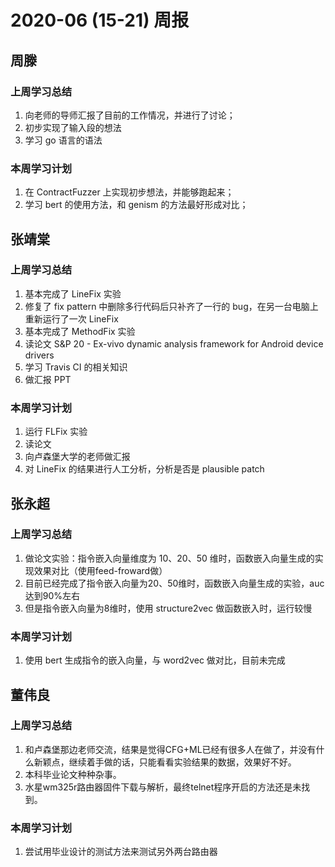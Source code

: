 # 2020-06 (15-21) 周报

## 周滕

### 上周学习总结

1. 向老师的导师汇报了目前的工作情况，并进行了讨论；
2. 初步实现了输入段的想法
3. 学习 go 语言的语法

### 本周学习计划

1. 在 ContractFuzzer 上实现初步想法，并能够跑起来；
2. 学习 bert 的使用方法，和 genism 的方法最好形成对比；

## 张靖棠

### 上周学习总结

1. 基本完成了 LineFix 实验
2. 修复了 fix pattern 中删除多行代码后只补齐了一行的 bug，在另一台电脑上重新运行了一次 LineFix
3. 基本完成了 MethodFix 实验
4. 读论文 S&P 20 - Ex-vivo dynamic analysis framework for Android device drivers
5. 学习 Travis CI 的相关知识
6. 做汇报 PPT

### 本周学习计划

1. 运行 FLFix 实验
2. 读论文
3. 向卢森堡大学的老师做汇报
4. 对 LineFix 的结果进行人工分析，分析是否是 plausible patch


## 张永超

### 上周学习总结

1. 做论文实验：指令嵌入向量维度为 10、20、50 维时，函数嵌入向量生成的实现效果对比（使用feed-froward做）
2. 目前已经完成了指令嵌入向量为20、50维时，函数嵌入向量生成的实验，auc达到90%左右
3. 但是指令嵌入向量为8维时，使用 structure2vec 做函数嵌入时，运行较慢

### 本周学习计划

1. 使用 bert 生成指令的嵌入向量，与 word2vec 做对比，目前未完成

## 董伟良

### 上周学习总结

1. 和卢森堡那边老师交流，结果是觉得CFG+ML已经有很多人在做了，并没有什么新颖点，继续着手做的话，只能看看实验结果的数据，效果好不好。
2. 本科毕业论文种种杂事。
3. 水星wm325r路由器固件下载与解析，最终telnet程序开启的方法还是未找到。

### 本周学习计划
1. 尝试用毕业设计的测试方法来测试另外两台路由器